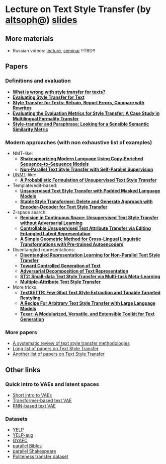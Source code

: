 # Lecture on Text Style Transfer (by [altsoph@](https://github.com/altsoph)) [slides](./202112_shad_text_style_transfer.pdf)

## More materials

* Russian videos: [lecture](#), [seminar](#) !!TBD!!

## Papers

### Definitions and evaluation

* **[What is wrong with style transfer for texts?](https://arxiv.org/abs/1808.04365)**
* **[Evaluating Style Transfer for Text](https://arxiv.org/abs/1904.02295)**
* **[Style Transfer for Texts: Retrain, Report Errors, Compare with Rewrites](https://arxiv.org/abs/1908.06809)**
* **[Evaluating the Evaluation Metrics for Style Transfer: A Case Study in Multilingual Formality Transfer](https://arxiv.org/abs/2110.10668)**
* **[Style-transfer and Paraphrase: Looking for a Sensible Semantic Similarity Metric](https://arxiv.org/abs/2004.05001)**

### Modern approaches (with non exhaustive list of examples)

* NMT-like:
  * **[Shakespearizing Modern Language Using Copy-Enriched Sequence-to-Sequence Models](https://arxiv.org/abs/1707.01161)**
  * **[Non-Parallel Text Style Transfer with Self-Parallel Supervision](https://openreview.net/forum?id=-TSe5o7STVR)**
* [UNMT](https://arxiv.org/abs/1711.00043)-like:
  * **[A Probabilistic Formulation of Unsupervised Text Style Transfer](https://arxiv.org/abs/2002.03912)**
* Template/edit-based:
  * **[Unsupervised Text Style Transfer with Padded Masked Language Models](https://arxiv.org/abs/2010.01054)**
  * **[Stable Style Transformer: Delete and Generate Approach with Encoder-Decoder for Text Style Transfer](https://arxiv.org/abs/2005.12086)**
* Z-space search:
  * **[Revision in Continuous Space: Unsupervised Text Style Transfer without Adversarial Learning](https://arxiv.org/abs/1905.12304)**
  * **[Controllable Unsupervised Text Attribute Transfer via Editing Entangled Latent Representation](https://arxiv.org/abs/1905.12926)**
  * **[A Simple Geometric Method for Cross-Lingual Linguistic Transformations with Pre-trained Autoencoders](https://arxiv.org/abs/2104.03630)**
* Disentangled representations:
  * **[Disentangled Representation Learning for Non-Parallel Text Style Transfer](https://arxiv.org/abs/1808.04339)**
  * **[Toward Controlled Generation of Text](https://arxiv.org/abs/1703.00955)**
  * **[Adversarial Decomposition of Text Representation](https://arxiv.org/abs/1808.09042)**
  * **[ST2: Small-data Text Style Transfer via Multi-task Meta-Learning](https://arxiv.org/abs/2004.11742)**
  * **[Multiple-Attribute Text Style Transfer](https://arxiv.org/abs/1811.00552)**
* More tricks:
  * **[TextSETTR: Few-Shot Text Style Extraction and Tunable Targeted Restyling](https://arxiv.org/abs/2010.03802)**
  * **[A Recipe For Arbitrary Text Style Transfer with Large Language Models](https://arxiv.org/abs/2109.03910)**
  * **[Texar: A Modularized, Versatile, and Extensible Toolkit for Text Generation](https://arxiv.org/abs/1809.00794)**

### More papers

* [A systematic review of text style transfer methodologies](https://arxiv.org/abs/2109.15144)
* [Long list of papers on Text Style Transfer](https://github.com/fuzhenxin/Style-Transfer-in-Text)
* [Another list of papers on Text Style Transfer](https://kgarg8.github.io/Text-Style-Transfer/)

## Other links

### Quick intro to VAEs and latent spaces

* [Short intro to VAEs](https://towardsdatascience.com/understanding-variational-autoencoders-vaes-f70510919f73)
* [Transformer-based text VAE](https://arxiv.org/abs/2004.04092)
* [RNN-based text VAE](https://arxiv.org/abs/1511.06349)

### Datasets

* [YELP](https://www.yelp.com/dataset)
* [YELP-aug](https://arxiv.org/abs/1810.06526)
* [GYAFC](https://arxiv.org/abs/1803.06535)
* [parallel Bibles](https://arxiv.org/abs/1711.04731)
* [parallel Shakespeare](https://github.com/cocoxu/Shakespeare)
* [Politeness transfer dataset](https://github.com/tag-and-generate/politeness-dataset)

